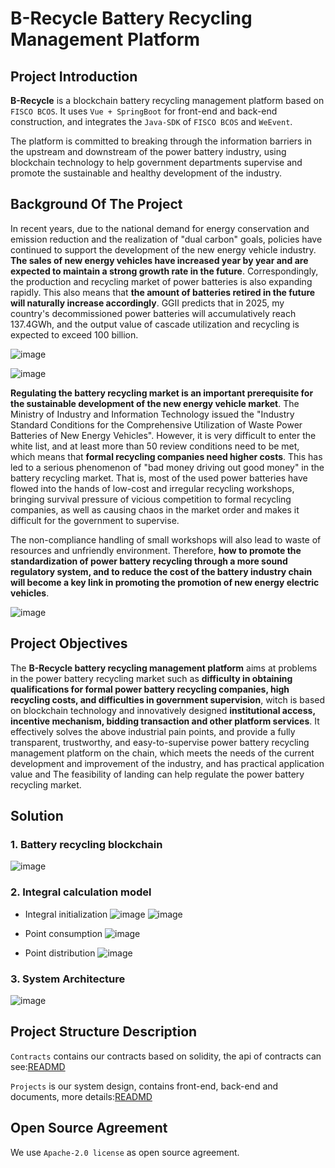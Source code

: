 # B-Recycle Battery Recycling Management Platform

## Project Introduction
**B-Recycle** is a blockchain battery recycling management platform based on `FISCO BCOS`. It uses `Vue + SpringBoot` for front-end 
and back-end construction, and integrates the `Java-SDK` of `FISCO BCOS` and `WeEvent`.

The platform is committed to breaking through the information barriers in the upstream and downstream of the power battery 
industry, using blockchain technology to help government departments supervise and promote the sustainable and healthy development of the industry.

## Background Of The Project
In recent years, due to the national demand for energy conservation and emission reduction and the realization of "dual carbon" 
goals, policies have continued to support the development of the new energy vehicle industry. **The sales of new energy vehicles 
have increased year by year and are expected to maintain a strong growth rate in the future**. Correspondingly, the production 
and recycling market of power batteries is also expanding rapidly. This also means that **the amount of batteries retired in 
the future will naturally increase accordingly**. GGII predicts that in 2025, my country's decommissioned power batteries will 
accumulatively reach 137.4GWh, and the output value of cascade utilization and recycling is expected to exceed 100 billion.

![image](https://github.com/cmgun/B-Recycle/blob/main/docs/output/background1.png?raw=true)

![image](https://github.com/cmgun/B-Recycle/blob/main/docs/output/background2.png?raw=true)

**Regulating the battery recycling market is an important prerequisite for the sustainable development of the new energy vehicle market**.
The Ministry of Industry and Information Technology issued the "Industry Standard Conditions for the Comprehensive Utilization
of Waste Power Batteries of New Energy Vehicles". However, it is very difficult to enter the white list, and at least more
than 50 review conditions need to be met, which means that **formal recycling companies need higher costs**. This has led to
a serious phenomenon of "bad money driving out good money" in the battery recycling market. That is, most of the used power
batteries have flowed into the hands of low-cost and irregular recycling workshops, bringing survival pressure of vicious
competition to formal recycling companies, as well as causing chaos in the market order and makes it difficult for the government to supervise.

The non-compliance handling of small workshops will also lead to waste of resources and unfriendly environment. Therefore, 
**how to promote the standardization of power battery recycling through a more sound regulatory system, and to reduce the 
cost of the battery industry chain will become a key link in promoting the promotion of new energy electric vehicles**.

![image](https://github.com/cmgun/B-Recycle/blob/main/docs/output/background3.jpg?raw=true)


## Project Objectives
The **B-Recycle battery recycling management platform** aims at problems in the power battery recycling market such as 
**difficulty in obtaining qualifications for formal power battery recycling companies, high recycling costs, and difficulties in government supervision**, 
witch is based on blockchain technology and innovatively designed **institutional access, incentive mechanism, bidding transaction 
and other platform services**. It effectively solves the above industrial pain points, and provide a fully transparent, 
trustworthy, and easy-to-supervise power battery recycling management platform on the chain, which meets the needs of the 
current development and improvement of the industry, and has practical application value and The feasibility of landing 
can help regulate the power battery recycling market.

## Solution
### 1. Battery recycling blockchain
![image](https://github.com/cmgun/B-Recycle/blob/main/docs/output/solution1.jpg?raw=true)

### 2. Integral calculation model
- Integral initialization
  ![image](https://github.com/cmgun/B-Recycle/blob/main/docs/output/pointmodel1.png?raw=true)
  ![image](https://github.com/cmgun/B-Recycle/blob/main/docs/output/pointmodel2.png?raw=true)

- Point consumption
  ![image](https://github.com/cmgun/B-Recycle/blob/main/docs/output/pointmodel3.png?raw=true)

- Point distribution
  ![image](https://github.com/cmgun/B-Recycle/blob/main/docs/output/pointmodel4.png?raw=true)

### 3. System Architecture
![image](https://github.com/cmgun/B-Recycle/blob/main/docs/output/solution2.jpg?raw=true)

## Project Structure Description
`Contracts` contains our contracts based on solidity, the api of contracts can see:[READMD](Contracts/README.md)

`Projects` is our system design, contains front-end, back-end and documents, more details:[READMD](Projects/README.md)

## Open Source Agreement
We use `Apache-2.0 license` as open source agreement.